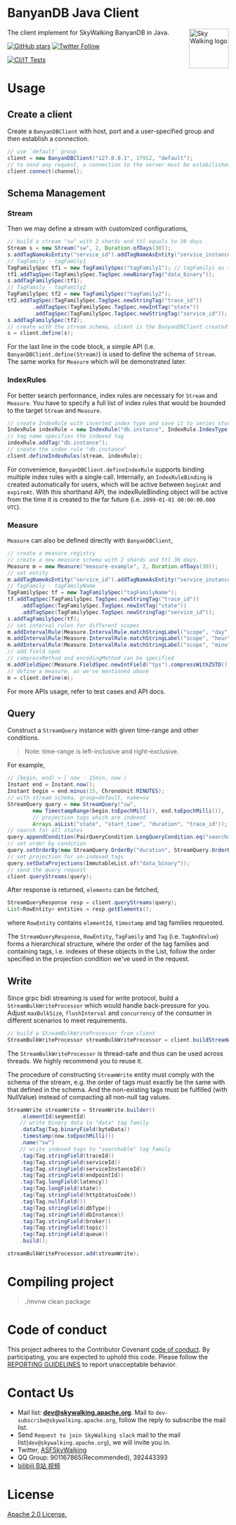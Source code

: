 BanyanDB Java Client
==========

<img src="http://skywalking.apache.org/assets/logo.svg" alt="Sky Walking logo" height="90px" align="right" />

The client implement for SkyWalking BanyanDB in Java.

[![GitHub stars](https://img.shields.io/github/stars/apache/skywalking.svg?style=for-the-badge&label=Stars&logo=github)](https://github.com/apache/skywalking)
[![Twitter Follow](https://img.shields.io/twitter/follow/asfskywalking.svg?style=for-the-badge&label=Follow&logo=twitter)](https://twitter.com/AsfSkyWalking)

[![CI/IT Tests](https://github.com/apache/skywalking-banyandb-java-client/workflows/CI%20AND%20IT/badge.svg?branch=main)](https://github.com/apache/skywalking-banyandb-java-client/actions?query=workflow%3ACI%2BAND%2BIT+event%3Aschedule+branch%main)

# Usage

## Create a client

Create a `BanyanDBClient` with host, port and a user-specified group and then establish a connection.

```java
// use `default` group
client = new BanyanDBClient("127.0.0.1", 17912, "default");
// to send any request, a connection to the server must be estabilished
client.connect(channel);
```

## Schema Management

### Stream

Then we may define a stream with customized configurations,

```java
// build a stream "sw" with 2 shards and ttl equals to 30 days
Stream s = new Stream("sw", 2, Duration.ofDays(30));
s.addTagNameAsEntity("service_id").addTagNameAsEntity("service_instance_id").addTagNameAsEntity("state");
// TagFamily - tagFamily1
TagFamilySpec tf1 = new TagFamilySpec("tagFamily1"); // tagFamily1 as the name of the tag family
tf1.addTagSpec(TagFamilySpec.TagSpec.newBinaryTag("data_binary"));
s.addTagFamilySpec(tf1);
// TagFamily - tagFamily2
TagFamilySpec tf2 = new TagFamilySpec("tagFamily2");
tf2.addTagSpec(TagFamilySpec.TagSpec.newStringTag("trace_id"))
        .addTagSpec(TagFamilySpec.TagSpec.newIntTag("state"))
        .addTagSpec(TagFamilySpec.TagSpec.newStringTag("service_id"));
s.addTagFamilySpec(tf2);
// create with the stream schema, client is the BanyanDBClient created above
s = client.define(s);
```

For the last line in the code block, a simple API (i.e. `BanyanDBClient.define(Stream)`) is used to define the schema of `Stream`.
The same works for `Measure` which will be demonstrated later.

### IndexRules

For better search performance, index rules are necessary for `Stream` and `Measure`. You have to
specify a full list of index rules that would be bounded to the target `Stream` and `Measure`.

```java
// create IndexRule with inverted index type and save it to series store
IndexRule indexRule = new IndexRule("db.instance", IndexRule.IndexType.INVERTED, IndexRule.IndexLocation.SERIES);
// tag name specifies the indexed tag
indexRule.addTag("db.instance");
// create the index rule "db.instance"
client.defineIndexRules(stream, indexRule);
```

For convenience, `BanyanDBClient.defineIndexRule` supports binding multiple index rules with a single call.
Internally, an `IndexRuleBinding` is created automatically for users, which will be active between `beginAt` and `expireAt`.
With this shorthand API, the indexRuleBinding object will be active from the time it is created to the far future (i.e. `2099-01-01 00:00:00.000 UTC`).

### Measure

`Measure` can also be defined directly with `BanyanDBClient`,

```java
// create a measure registry
// create a new measure schema with 2 shards and ttl 30 days.
Measure m = new Measure("measure-example", 2, Duration.ofDays(30));
// set entity
m.addTagNameAsEntity("service_id").addTagNameAsEntity("service_instance_id").addTagNameAsEntity("state");
// TagFamily - tagFamilyName
TagFamilySpec tf = new TagFamilySpec("tagFamilyName");
tf.addTagSpec(TagFamilySpec.TagSpec.newStringTag("trace_id"))
    .addTagSpec(TagFamilySpec.TagSpec.newIntTag("state"))
    .addTagSpec(TagFamilySpec.TagSpec.newStringTag("service_id"));
s.addTagFamilySpec(tf);
// set interval rules for different scopes
m.addIntervalRule(Measure.IntervalRule.matchStringLabel("scope", "day", "1d"));
m.addIntervalRule(Measure.IntervalRule.matchStringLabel("scope", "hour", "1h"));
m.addIntervalRule(Measure.IntervalRule.matchStringLabel("scope", "minute", "1m"));
// add field spec
// compressMethod and encodingMethod can be specified
m.addFieldSpec(Measure.FieldSpec.newIntField("tps").compressWithZSTD().encodeWithGorilla().build());
// define a measure, as we've mentioned above
m = client.define(m);
```

For more APIs usage, refer to test cases and API docs.

## Query

Construct a `StreamQuery` instance with given time-range and other conditions.

> Note: time-range is left-inclusive and right-exclusive.

For example, 

```java
// [begin, end) = [ now - 15min, now )
Instant end = Instant.now();
Instant begin = end.minus(15, ChronoUnit.MINUTES);
// with stream schema, group=default, name=sw
StreamQuery query = new StreamQuery("sw",
        new TimestampRange(begin.toEpochMilli(), end.toEpochMilli()),
        // projection tags which are indexed
        Arrays.asList("state", "start_time", "duration", "trace_id"));
// search for all states
query.appendCondition(PairQueryCondition.LongQueryCondition.eq("searchable", "state" , 0L));
// set order by condition
query.setOrderBy(new StreamQuery.OrderBy("duration", StreamQuery.OrderBy.Type.DESC));
// set projection for un-indexed tags
query.setDataProjections(ImmutableList.of("data_binary"));
// send the query request
client.queryStreams(query);
```

After response is returned, `elements` can be fetched,

```java
StreamQueryResponse resp = client.queryStreams(query);
List<RowEntity> entities = resp.getElements();
```

where `RowEntity` contains `elementId`, `timestamp` and tag families requested.

The `StreamQueryResponse`, `RowEntity`, `TagFamily` and `Tag` (i.e. `TagAndValue`) forms a hierarchical structure, where
the order of the tag families and containing tags, i.e. indexes of these objects in the List, follow the order specified 
in the projection condition we've used in the request.

## Write

Since grpc bidi streaming is used for write protocol, build a `StreamBulkWriteProcessor` which would handle back-pressure for you.
Adjust `maxBulkSize`, `flushInterval` and `concurrency` of the consumer in different scenarios to meet requirements.

```java
// build a StreamBulkWriteProcessor from client
StreamBulkWriteProcessor streamBulkWriteProcessor = client.buildStreamWriteProcessor(maxBulkSize, flushInterval, concurrency);
```

The `StreamBulkWriteProcessor` is thread-safe and thus can be used across threads.
We highly recommend you to reuse it.

The procedure of constructing `StreamWrite` entity must comply with the schema of the stream, e.g.
the order of tags must exactly be the same with that defined in the schema.
And the non-existing tags must be fulfilled (with NullValue) instead of compacting all non-null tag values.

```java
StreamWrite streamWrite = StreamWrite.builder()
    .elementId(segmentId)
    // write binary data to "data" tag family
    .dataTag(Tag.binaryField(byteData))
    .timestamp(now.toEpochMilli())
    .name("sw")
    // write indexed tags to "searchable" tag family
    .tag(Tag.stringField(traceId))
    .tag(Tag.stringField(serviceId))
    .tag(Tag.stringField(serviceInstanceId))
    .tag(Tag.stringField(endpointId))
    .tag(Tag.longField(latency))
    .tag(Tag.longField(state))
    .tag(Tag.stringField(httpStatusCode))
    .tag(Tag.nullField())
    .tag(Tag.stringField(dbType))
    .tag(Tag.stringField(dbInstance))
    .tag(Tag.stringField(broker))
    .tag(Tag.stringField(topic))
    .tag(Tag.stringField(queue))
    .build();

streamBulkWriteProcessor.add(streamWrite);
```

# Compiling project
> ./mvnw clean package

# Code of conduct
This project adheres to the Contributor Covenant [code of conduct](https://www.apache.org/foundation/policies/conduct). By participating, you are expected to uphold this code.
Please follow the [REPORTING GUIDELINES](https://www.apache.org/foundation/policies/conduct#reporting-guidelines) to report unacceptable behavior.

# Contact Us
* Mail list: **dev@skywalking.apache.org**. Mail to `dev-subscribe@skywalking.apache.org`, follow the reply to subscribe the mail list.
* Send `Request to join SkyWalking slack` mail to the mail list(`dev@skywalking.apache.org`), we will invite you in.
* Twitter, [ASFSkyWalking](https://twitter.com/ASFSkyWalking)
* QQ Group: 901167865(Recommended), 392443393
* [bilibili B站 视频](https://space.bilibili.com/390683219)

# License
[Apache 2.0 License.](LICENSE)